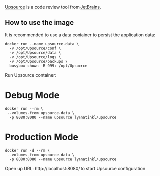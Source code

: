 [Upsource](https://www.jetbrains.com/upsource/) is a code review tool from [JetBrains](https://www.jetbrains.com/).

## How to use the image

It is recommended to use a data container to persist the application data:
```
docker run --name upsource-data \
  -v /opt/Upsource/conf \
  -v /opt/Upsource/data \
  -v /opt/Upsource/logs \
  -v /opt/Upsource/backups \
  busybox chown -R 999: /opt/Upsource
```
Run Upsource container:

# Debug Mode #

```
docker run --rm \ 
 --volumes-from upsource-data \
  -p 8080:8080 --name upsource lynnatinkl/upsource
```
# Production Mode #
```
docker run -d --rm \ 
 --volumes-from upsource-data \
  -p 8080:8080 --name upsource lynnatinkl/upsource
```

Open up URL: http://localhost:8080/ to start Upsource configuration